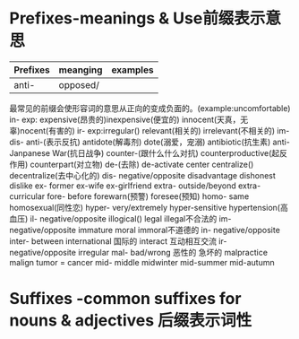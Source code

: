 # Prefixes-meanings & Use前缀表示意思
| Prefixes | meanging   | examples |
| -------- | ---------- | -------- |
| anti-    | opposed/| 





最常见的前缀会使形容词的意思从正向的变成负面的。(example:uncomfortable)
in-
exp: expensive(昂贵的)inexpensive(便宜的) innocent(天真，无辜)nocent(有害的)
ir-
exp:irregular() relevant(相关的) irrelevant(不相关的)
im-
dis-
anti-(表示反抗)  antidote(解毒剂) dote(溺爱，宠溺) antibiotic(抗生素) anti-Janpanese War(抗日战争)
counter-(跟什么什么对抗) counterproductive(起反作用) counterpart(对立物)
de-(去除) de-activate center centralize() decentralize(去中心化的)
dis- negative/opposite disadvantage dishonest dislike
ex- former ex-wife ex-girlfriend
extra- outside/beyond extra-curricular
fore- before forewarn(预警) foresee(预知)
homo- same  homosexual(同性恋)
hyper- very/extremely hyper-sensitive hypertension(高血压)
il- negative/opposite illogical() legal illegal不合法的
im- negative/opposite immature moral immoral不道德的
in- negative/opposite
inter- between international 国际的 interact 互动相互交流
ir- negative/opposite irregular
mal- bad/wrong 恶性的 急坏的 malpractice malign tumor = cancer
mid- middle midwinter mid-summer mid-autumn

# Suffixes -common suffixes for nouns & adjectives 后缀表示词性
